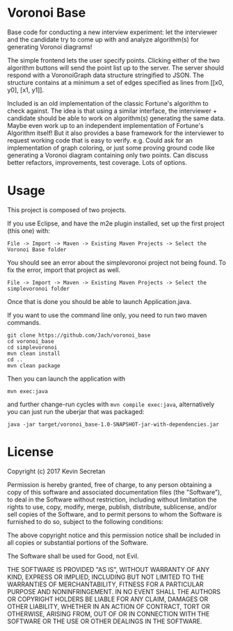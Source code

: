 # Voronoi Base

Base code for conducting a new interview experiment: let the interviewer and the candidate try to
come up with and analyze algorithm(s) for generating Voronoi diagrams!

The simple frontend lets the user specify points. Clicking either of the two algorithm buttons
will send the point list up to the server. The server should respond with a VoronoiGraph data structure
stringified to JSON. The structure contains at a minimum a set of edges specified as lines from [[x0, y0], [x1, y1]].

Included is an old implementation of the classic Fortune's algorithm to check against. The idea is that using a similar
interface, the interviewer + candidate should be able to work on algorithm(s) generating the same data. Maybe even work
up to an independent implementation of Fortune's Algorithm itself! But it also provides a base framework for the interviewer
to request working code that is easy to verify. e.g. Could ask for an implementation of graph coloring, or just some
proving ground code like generating a Voronoi diagram containing only two points. Can discuss better refactors,
improvements, test coverage. Lots of options.

# Usage

This project is composed of two projects.

If you use Eclipse, and have the m2e plugin installed, set up the first project (this one) with:

`File -> Import -> Maven -> Existing Maven Projects -> Select the Voronoi Base folder`

You should see an error about the simplevoronoi project not being found. To fix the error, import that project as well.

`File -> Import -> Maven -> Existing Maven Projects -> Select the simplevoronoi folder`

Once that is done you should be able to launch Application.java.

If you want to use the command line only, you need to run two maven commands.

```
git clone https://github.com/Jach/voronoi_base
cd voronoi_base
cd simplevoronoi
mvn clean install
cd ..
mvn clean package
```

Then you can launch the application with

`mvn exec:java`

and further change-run cycles with `mvn compile exec:java`, alternatively you can just run the uberjar that was packaged:

`java -jar target/voronoi_base-1.0-SNAPSHOT-jar-with-dependencies.jar`

# License

Copyright (c) 2017 Kevin Secretan

Permission is hereby granted, free of charge, to any person obtaining a copy of this software and associated documentation files (the "Software"), to deal in the Software without restriction, including without limitation the rights to use, copy, modify, merge, publish, distribute, sublicense, and/or sell copies of the Software, and to permit persons to whom the Software is furnished to do so, subject to the following conditions:

The above copyright notice and this permission notice shall be included in all copies or substantial portions of the Software.

The Software shall be used for Good, not Evil.

THE SOFTWARE IS PROVIDED "AS IS", WITHOUT WARRANTY OF ANY KIND, EXPRESS OR IMPLIED, INCLUDING BUT NOT LIMITED TO THE WARRANTIES OF MERCHANTABILITY, FITNESS FOR A PARTICULAR PURPOSE AND NONINFRINGEMENT. IN NO EVENT SHALL THE AUTHORS OR COPYRIGHT HOLDERS BE LIABLE FOR ANY CLAIM, DAMAGES OR OTHER LIABILITY, WHETHER IN AN ACTION OF CONTRACT, TORT OR OTHERWISE, ARISING FROM, OUT OF OR IN CONNECTION WITH THE SOFTWARE OR THE USE OR OTHER DEALINGS IN THE SOFTWARE. 
